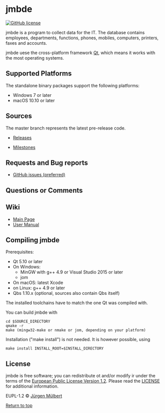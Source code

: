 # jmbde

[![GitHub license](https://img.shields.io/badge/license-EUPL-blue.svg)](https://joinup.ec.europa.eu/page/eupl-text-11-12)

jmbde is a program to collect data for the IT. The database contains employees, departments, functions, phones, mobiles, computers, printers, faxes and accounts.

jmbde uese the cross-platform framework [Qt](http://www.qt.io/download-open-source/),
which means it works with the most operating systems.
## Supported Platforms

The standalone binary packages support the following platforms:

* Windows 7 or later
* macOS 10.10 or later

##  Sources
The master branch represents the latest pre-release code.

- [Releases](https://github.com/jmuelbert/jmbde-QT/releases)

- [Milestones](https://github.com/jmuelbert/jmbde-QT/milestones)

## Requests and Bug reports

- [GitHub issues (preferred)](https://github.com/jmuelbert/jmbde-QT/issues)

## Questions or Comments

## Wiki

- [Main Page](https://github.com/jmuelbert/jmbde-QT/wiki)
- [User Manual](http://jmuelbert.github.io/jmbde-QT/)

## Compiling jmbde

Prerequisites:

* Qt 5.10 or later
* On Windows:
    * MinGW with g++ 4.9 or Visual Studio 2015 or later
    * jom
* On macOS: latest Xcode
* on Linux: g++ 4.9 or later
* Qbs 1.10.x (optional, sources also contain Qbs itself)

The installed toolchains have to match the one Qt was compiled with.

You can build jmbde with

    cd $SOURCE_DIRECTORY
    qmake -r
    make (mingw32-make or nmake or jom, depending on your platform)

Installation ("make install") is not needed. It is however possible, using

    make install INSTALL_ROOT=$INSTALL_DIRECTORY

## License

jmbde is free software; you can redistribute ot and/or modify ir under the terms
of the [European Public License Version 1.2](https://joinup.ec.europa.eu/page/eupl-text-11-12).
Please read the [LICENSE](https://github.com/jmuelbert/jmbde-QT/blob/master/LICENSE.EUPL-1_2.txt) for additional information.

EUPL-1.2 © [Jürgen Mülbert](https:/github.com/jmuelbert/jmbde-QT)

[Return to top](#top)

